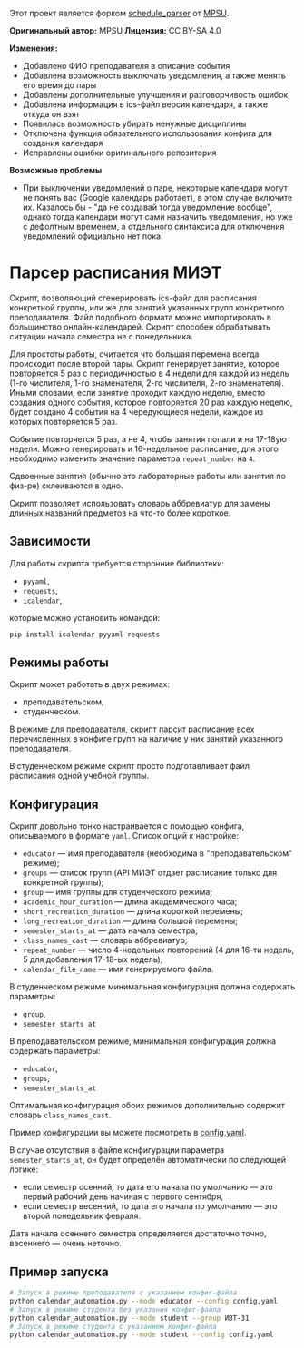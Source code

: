 Этот проект является форком [schedule_parser](https://github.com/MPSU/schedule_parser) от [MPSU](https://github.com/MPSU).

**Оригинальный автор:** MPSU **Лицензия:** CC BY-SA 4.0

**Изменения:**

 - Добавлено ФИО преподавателя в описание события
 - Добавлена возможность выключать уведомления, а также менять его время до пары
 - Добавлены дополнительные улучшения и разговорчивость ошибок
 - Добавлена информация в ics-файл версия календаря, а также откуда он взят
 - Появилась возможность убирать ненужные дисциплины
 - Отключена функция обязательного использования конфига для создания календаря
 - Исправлены ошибки оригинального репозитория

**Возможные проблемы**
 - При выключении уведомлений о паре, некоторые календари могут не понять вас (Google календарь работает), в этом случае включите их. Казалось бы - "да не создавай тогда уведомление вообще", однако тогда календари могут сами назначить уведомления, но уже с дефолтным временем, а отдельного синтаксиса для отключения уведомлений официально нет пока.
# Парсер расписания МИЭТ

Скрипт, позволяющий сгенерировать ics-файл для расписания конкретной группы, или же для занятий указанных групп конкретного преподавателя. Файл подобного формата можно импортировать в большинство онлайн-календарей. Скрипт способен обрабатывать ситуации начала семестра не с понедельника.

Для простоты работы, считается что большая перемена всегда происходит после второй пары. Скрипт генерирует занятие, которое повторяется 5 раз с периодичностью в 4 недели для каждой из недель (1-го числителя, 1-го знаменателя, 2-го числителя, 2-го знаменателя). Иными словами, если занятие проходит каждую неделю, вместо создания одного события, которое повторяется 20 раз каждую неделю, будет создано 4 события на 4 чередующиеся недели, каждое из которых повторяется 5 раз.

Событие повторяется 5 раз, а не 4, чтобы занятия попали и на 17-18ую недели. Можно генерировать и 16-недельное расписание, для этого необходимо изменить значение параметра `repeat_number` на `4`.

Сдвоенные занятия (обычно это лабораторные работы или занятия по физ-ре) склеиваются в одно.

Скрипт позволяет использовать словарь аббревиатур для замены длинных названий предметов на что-то более короткое.

## Зависимости

Для работы скрипта требуется сторонние библиотеки:

- `pyyaml`,
- `requests`,
- `icalendar`,

которые можно установить командой:

```bash
pip install icalendar pyyaml requests
```

## Режимы работы

Скрипт может работать в двух режимах:

- преподавательском,
- студенческом.

В режиме для преподавателя, скрипт парсит расписание всех перечисленных в конфиге групп на наличие у них занятий указанного преподавателя.

В студенческом режиме скрипт просто подготавливает файл расписания одной учебной группы.

## Конфигурация

Скрипт довольно тонко настраивается с помощью конфига, описываемого в формате `yaml`. Список опций к настройке:

- `educator` — имя преподавателя (необходима в "преподавательском" режиме);
- `groups`   — список групп (API МИЭТ отдает расписание только для конкретной группы);
- `group`    — имя группы для студенческого режима;
- `academic_hour_duration` — длина академического часа;
- `short_recreation_duration` — длина короткой перемены;
- `long_recreation_duration` — длина большой перемены;
- `semester_starts_at` — дата начала семестра;
- `class_names_cast` — словарь аббревиатур;
- `repeat_number` — число 4-недельных повторений (4 для 16-ти недель, 5 для добавления 17-18-ых недель);
- `calendar_file_name` — имя генерируемого файла.

В студенческом режиме минимальная конфигурация должна содержать параметры:

- `group`,
- `semester_starts_at`

В преподавательском режиме, минимальная конфигурация должна содержать параметры:

- `educator`,
- `groups`,
- `semester_starts_at`

Оптимальная конфигурация обоих режимов дополнительно содержит словарь `class_names_cast`.

Пример конфигурации вы можете посмотреть в [config.yaml](config.yaml).

В случае отсутствия в файле конфигурации параметра `semester_starts_at`, он будет определён автоматически по следующей логике:

- если семестр осенний, то дата его начала по умолчанию — это первый рабочий день начиная с первого сентября,
- если семестр весенний, то дата его начала по умолчанию — это второй понедельник февраля.

Дата начала осеннего семестра определяется достаточно точно, весеннего — очень неточно.

## Пример запуска

```bash
# Запуск в режиме преподавателя с указанием конфиг-файла
python calendar_automation.py --mode educator --config config.yaml
# Запуск в режиме студента без указания конфиг-файла
python calendar_automation.py --mode student --group ИВТ-31
# Запуск в режиме студента с указанием конфиг-файла
python calendar_automation.py --mode student --config config.yaml
```
